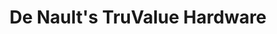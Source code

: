 ---
title: "De Nault's TruValue Hardware"
url: /mission-viejo/de-naults-truvalue-hardware/
shop: Baumarkt
---